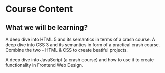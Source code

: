 # Course Content
## What we will be learning?
A deep dive into HTML 5 and its semantics in terms of a crash course.
A deep dive into CSS 3 and its semantics in form of a practical crash course.
Combine the two - HTML & CSS to create beatiful projects.

A deep dive into JavaScript (a crash course) and how to use it to create functionality in Frontend Web Design.

